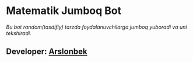 # Matematik Jumboq Bot

_Bu bot random(tasdifiy) tarzda foydalanuvchilarga jumboq yuboradi va uni  tekshiradi._

## Developer: [Arslonbek]('https://t.me/LiderBoy')
